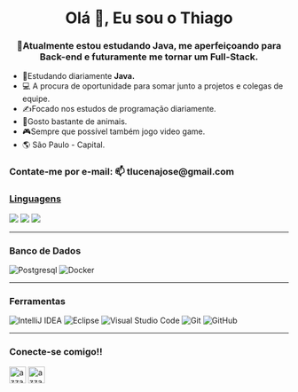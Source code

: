 <h1 align="center">Olá 👋, Eu sou o Thiago</h1>
<h3 align="center">🧠Atualmente estou estudando Java, me aperfeiçoando para Back-end e futuramente me tornar um Full-Stack.</h3>

- 🌱Estudando diariamente **Java.**
- 💻 A procura de oportunidade para somar junto a projetos e colegas de equipe.
- ✍️Focado nos estudos de programação diariamente.
- 🐶Gosto bastante de animais.
- 🎮Sempre que possível também jogo video game.
- 🌎 São Paulo - Capital.

<h3 align="left">Contate-me por e-mail: 📫 tlucenajose@gmail.com</h3>
<p align="left"></p>

<h3><u>Linguagens</u></h3> 
  <span>
    <img src="https://img.shields.io/badge/java-%23ED8B00.svg?style=for-the-badge&logo=openjdk&logoColor=white">
     <img src="https://img.shields.io/badge/HTML5-E34F26?style=for-the-badge&logo=html5&logoColor=white">
    <img src="https://img.shields.io/badge/CSS3-1572B6?style=for-the-badge&logo=css3&logoColor=white">
  </span>

 <hr>
 <h3> Banco de Dados </h3>

   ![Postgresql](https://img.shields.io/badge/postgres-%23316192.svg?style=for-the-badge&logo=postgresql&logoColor=white)
  ![Docker](https://img.shields.io/badge/docker-%230db7ed.svg?style=for-the-badge&logo=docker&logoColor=white)

   <hr>
<h3> Ferramentas </h3>

![IntelliJ IDEA](https://img.shields.io/badge/IntelliJIDEA-000000.svg?style=for-the-badge&logo=intellij-idea&logoColor=white)
![Eclipse](https://img.shields.io/badge/Eclipse-FE7A16.svg?style=for-the-badge&logo=Eclipse&logoColor=white) 
![Visual Studio Code](https://img.shields.io/badge/Visual%20Studio%20Code-0078d7.svg?style=for-the-badge&logo=visual-studio-code&logoColor=white)
![Git](https://img.shields.io/badge/git-%23F05033.svg?style=for-the-badge&logo=git&logoColor=white)
![GitHub](https://img.shields.io/badge/github-%23121011.svg?style=for-the-badge&logo=github&logoColor=white)

<hr>
<h3 align="left">Conecte-se comigo!!</h3>
<p align="left">
  <a href="https://www.linkedin.com/in/thiagojoselucena/" target="blank"><img align="center"
    src="https://img.shields.io/badge/linkedin-%231DA1F2.svg?style=for-the-badge&logo=linkedin&logoColor=white"
    alt="azzar" height="30"/></a>
  <a href="mailto:tlucenajose@gmail.com" target="blank"><img align="center"
    src="https://img.shields.io/badge/gmail-EA4335.svg?style=for-the-badge&logo=gmail&logoColor=white"
    alt="azzar" height="30"/></a>

      
</p>
